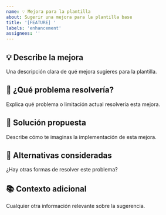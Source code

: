 ```yaml
---
name: 💡 Mejora para la plantilla
about: Sugerir una mejora para la plantilla base
title: '[FEATURE] '
labels: 'enhancement'
assignees: ''
---
```


## 💡 Describe la mejora
Una descripción clara de qué mejora sugieres para la plantilla.

## 🎯 ¿Qué problema resolvería?
Explica qué problema o limitación actual resolvería esta mejora.

## 🚀 Solución propuesta
Describe cómo te imaginas la implementación de esta mejora.

## 🔄 Alternativas consideradas
¿Hay otras formas de resolver este problema?

## 📚 Contexto adicional
Cualquier otra información relevante sobre la sugerencia.

